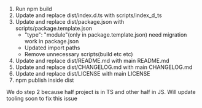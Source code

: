 1. Run npm build
2. Update and replace dist/index.d.ts with scripts/index_d_ts
3. Update and replace dist/package.json with scripts/package.template.json
   * "type": "module"(only in package.template.json) need migration work in package.json
   * Updated import paths
   * Remove unnecessary scripts(build etc etc)
4. Update and replace dist/README.md with main README.md
4. Update and replace dist/CHANGELOG.md with main CHANGELOG.md
4. Update and replace dist/LICENSE with main LICENSE
5. npm publish inside dist

We do step 2 because half project is in TS and other half in JS. Will update tooling soon to fix this issue
